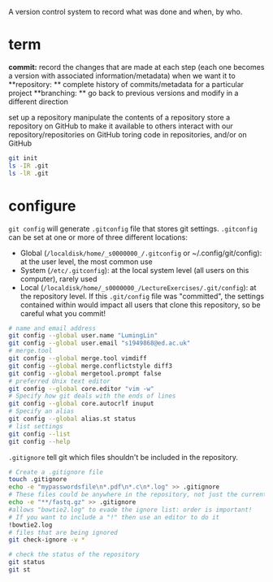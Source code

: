 A version control system to record what was done and when, by who.

# term
**commit:** record the changes that are made at each step (each one becomes a version with associated information/metadata) when we want it to
**repository: ** complete history of commits/metadata for a particular project
**branching: ** go back to previous versions and modify in a different direction



set up a repository
manipulate the contents of a repository
store a repository on GitHub to make it available to others
interact with our repository/repositories on GitHub
toring code in repositories, and/or on GitHub


```bash
git init
ls -IR .git
ls -lR .git
```
# configure
`git config` will generate `.gitconfig` file that stores git settings.
`.gitconfig` can be set at one or more of three different locations:
- Global (`/localdisk/home/_s0000000_/.gitconfig` or ~/.config/git/config): at the user level, the most common use
- System (`/etc/.gitconfig`): at the local system level (all users on this computer), rarely used
- Local (`/localdisk/home/_s0000000_/LectureExercises/.git/config`): at the repository level. If this `.git/config` file was "committed", the settings contained within would impact all users that clone this repository, so be careful what you commit!
```bash
# name and email address
git config --global user.name "LumingLin"
git config --global user.email "s1949868@ed.ac.uk"
# merge.tool
git config --global merge.tool vimdiff
git config --global merge.conflictstyle diff3
git config --global mergetool.prompt false
# preferred Unix text editor
git config --global core.editor "vim -w"
# Specify how git deals with the ends of lines
git config --global core.autocrlf inuput
# Specify an alias
git config --global alias.st status
# list settings
git config --list
git config --help
```
`.gitignore` tell git which files  shouldn't  be included in the repository.  
```bash
# Create a .gitignore file
touch .gitignore
echo -e "mypasswordsfile\n*.pdf\n*.c\n*.log" >> .gitignore
# These files could be anywhere in the repository, not just the current directory
echo -e "**/fastq.gz" >> .gitignore
#allows "bowtie2.log" to evade the ignore list: order is important!
# If you want to include a "!" then use an editor to do it
!bowtie2.log
# files that are being ignored
git check-ignore -v *
```
```bash
# check the status of the repository
git status
git st
```

<!--stackedit_data:
eyJoaXN0b3J5IjpbMTkwOTYxNDY2MSwyMDYyMDA4ODY0LC0xND
kxNDAxODQwLDIwMzI2Njk2NzcsOTYzODY4OTkzLDEzODM3MDEy
NjAsLTEzNjYxNjE0NTEsLTU4Mzk4NzAzMiwtMTkxNDAxMDE3MC
wxNzY0MjAzNzUsLTczNjQyMTIzOCwtMTA3MjgxMDk2MiwyMTIx
NTM1MDIyLDEyMTQzNDIzNzEsLTEzMzk4MzcyNTYsLTU1MTIwMD
AxLC0yMDExOTU0NDAwLDE4MTE4OTE1OSwxNjUwMzk0MDg3LC03
ODg5NDQxNTJdfQ==
-->